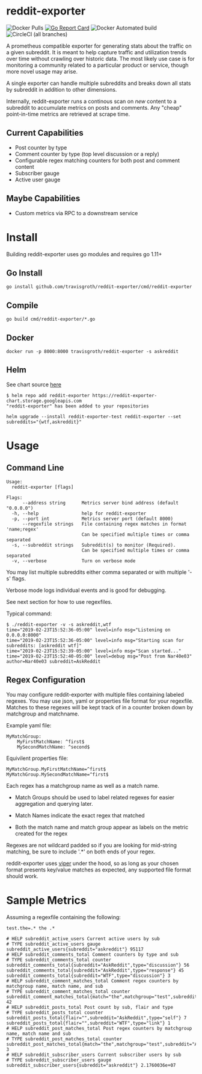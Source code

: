 # reddit-exporter
![Docker Pulls](https://img.shields.io/docker/pulls/travisgroth/reddit-exporter.svg)
[![Go Report Card](https://goreportcard.com/badge/github.com/travisgroth/reddit-exporter)](https://goreportcard.com/report/github.com/travisgroth/reddit-exporter)
![Docker Automated build](https://img.shields.io/docker/automated/travisgroth/reddit-exporter.svg)
![CircleCI (all branches)](https://img.shields.io/circleci/project/github/travisgroth/reddit-exporter.svg)

A prometheus compatible exporter for generating stats about the traffic on a given subreddit.  It is meant to help capture traffic and utilization trends over time without crawling over historic data.  The most likely use case is for monitoring a community related to a particular product or service, though more novel usage may arise.

A single exporter can handle multiple subreddits and breaks down all stats by subreddit in addition to other dimensions.

Internally, reddit-exporter runs a continous scan on _new_ content to a subreddit to accumulate metrics on posts and comments.  Any "cheap" point-in-time metrics are retrieved at scrape time.

## Current Capabilities
* Post counter by type
* Comment counter by type (top level discussion or a reply)
* Configurable regex matching counters for both post and comment content
* Subscriber gauge
* Active user gauge

## Maybe Capabilities
* Custom metrics via RPC to a downstream service

# Install

Building reddit-exporter uses go modules and requires go 1.11+

## Go Install

```
go install github.com/travisgroth/reddit-exporter/cmd/reddit-exporter
```

## Compile

```
go build cmd/reddit-exporter/*.go
```

## Docker

```
docker run -p 8000:8000 travisgroth/reddit-exporter -s askreddit
```

## Helm
See chart source [here](helm/reddit-exporter)
```
$ helm repo add reddit-exporter https://reddit-exporter-chart.storage.googleapis.com
"reddit-exporter" has been added to your repositories

helm upgrade --install reddit-exporter-test reddit-exporter --set subreddits="{wtf,askreddit}"
```

# Usage

## Command Line 

```
Usage:
  reddit-exporter [flags]

Flags:
      --address string      Metrics server bind address (default "0.0.0.0")
  -h, --help                help for reddit-exporter
  -p, --port int            Metrics server port (default 8000)
      --regexfile strings   File containing regex matches in format 'name;regex'
                            Can be specified multiple times or comma separated
  -s, --subreddit strings   Subreddit(s) to monitor (Required).
                            Can be specified multiple times or comma separated
  -v, --verbose             Turn on verbose mode
  ```

  You may list multiple subreddits either comma separated or with multiple '-s' flags.

  Verbose mode logs individual events and is good for debugging.

  See next section for how to use regexfiles.

  Typical command:

  ```
$ ./reddit-exporter -v -s askreddit,wtf
time="2019-02-23T15:52:36-05:00" level=info msg="Listening on 0.0.0.0:8000"
time="2019-02-23T15:52:36-05:00" level=info msg="Starting scan for subreddits: [askreddit wtf]"
time="2019-02-23T15:52:39-05:00" level=info msg="Scan started..."
time="2019-02-23T15:52:40-05:00" level=debug msg="Post from Nar40e03" author=Nar40e03 subreddit=AskReddit
```

## Regex Configuration

You may configure reddit-exporter with multiple files containing labeled regexes.  You may use json, yaml or properties file format for your regexfile.  Matches to these regexes will be kept track of in a counter broken down by matchgroup and matchname.  

Example yaml file:

```
MyMatchGroup:
    MyFirstMatchName: ^first$
    MySecondMatchName: ^second$
```

Equivilent properties file:
```
MyMatchGroup.MyFirstMatchName=^first$
MyMatchGroup.MySecondMatchName=^first$
```

Each regex has a matchgroup name as well as a match name.  

* Match Groups should be used to label related regexes for easier aggregation and querying later.  

* Match Names indicate the exact regex that matched

* Both the match name and match group appear as labels on the metric created for the regex

Regexes are not wildcard padded so if you are looking for mid-string matching, be sure to include '.*' on both ends of your regex.

reddit-exporter uses [viper](https://github.com/spf13/viper) under the hood, so as long as your chosen format presents key/value matches as expected, any supported file format should work.  

# Sample Metrics

Assuming a regexfile containing the following:
```
test.the=.* the .*
```

```
# HELP subreddit_active_users Current active users by sub
# TYPE subreddit_active_users gauge
subreddit_active_users{subreddit="askreddit"} 95117
# HELP subreddit_comments_total Comment counters by type and sub
# TYPE subreddit_comments_total counter
subreddit_comments_total{subreddit="AskReddit",type="discussion"} 56
subreddit_comments_total{subreddit="AskReddit",type="response"} 45
subreddit_comments_total{subreddit="WTF",type="discussion"} 3
# HELP subreddit_comment_matches_total Comment regex counters by matchgroup name, match name, and sub
# TYPE subreddit_comment_matches_total counter
subreddit_comment_matches_total{match="the",matchgroup="test",subreddit="AskReddit"} 42
# HELP subreddit_posts_total Post count by sub, flair and type
# TYPE subreddit_posts_total counter
subreddit_posts_total{flair="",subreddit="AskReddit",type="self"} 7
subreddit_posts_total{flair="",subreddit="WTF",type="link"} 1
# HELP subreddit_post_matches_total Post regex counters by matchgroup name, match name and sub
# TYPE subreddit_post_matches_total counter
subreddit_post_matches_total{match="the",matchgroup="test",subreddit="AskReddit"} 3
# HELP subreddit_subscriber_users Current subscriber users by sub
# TYPE subreddit_subscriber_users gauge
subreddit_subscriber_users{subreddit="askreddit"} 2.1760036e+07
```



